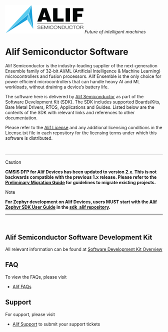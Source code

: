 <img width=250 src="https://github.com/alifsemi/.github/blob/main/profile/images/ALIF%20logo%20-%20on%20white.png"> *Future of intelligent machines* 

# Alif Semiconductor Software

Alif Semiconductor is the industry-leading supplier of the next-generation Ensemble family of 32-bit AI/ML (Artificial Intelligence & Machine Learning) microcontrollers and fusion processors. Alif Ensemble is the only choice for power efficient microcontrollers that can handle heavy AI and ML workloads, without draining a device’s battery life.

The software here is delivered by [Alif Semiconductor](https://alifsemi.com/) as part of the Software Development Kit (SDK). The SDK includes supported Boards/Kits, Bare Metal Drivers, RTOS, Applications and Guides. Listed below are the contents of the SDK with relevant links and references to other documentation.

Please refer to the [Alif License](https://alifsemi.com/license/) and any additional licensing conditions in the License.txt file in each repository for the licensing terms under which this software is distributed.

<br>

---
> [!CAUTION]
> **CMSIS DFP for Alif Devices has been updated to version 2.x. This is not backwards compatible with the previous 1.x release. Please refer to the [Preliminary Migration Guide](https://github.com/alifsemi/alif_ensemble-cmsis-dfp/releases/download/v2.0.2/AlifSemiCMSISDFP2MigrationGuide-Preliminary.pdf) for guidelines to migrate existing projects.**

> [!NOTE]
> **For Zephyr development on Alif Devices, users MUST start with the [Alif Zephyr SDK User Guide](https://github.com/alifsemi/sdk-alif/releases/download/v1.3.0/user_guide.pdf) in the [sdk_alif repository](https://github.com/alifsemi/sdk-alif).**
---
<br>

## Alif Semiconductor Software Development Kit
All relevant information can be found at [Software Development Kit Overview](https://github.com/alifsemi/ensemble_SDK#readme)

## FAQ
To view the FAQs, please visit
* [Alif FAQs](https://alifsemi.com/support/faqs/)

## Support 
For support, please visit
* [Alif Support](https://alifsemi.com/support/technical-support/) to submit your support tickets 
